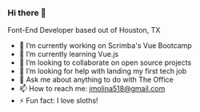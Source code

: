 ### Hi there 👋

<!--
**jmolina518/jmolina518** is a ✨ _special_ ✨ repository because its `README.md` (this file) appears on your GitHub profile.

Here are some ideas to get you started:

- 🔭 I’m currently working on ...
- 🌱 I’m currently learning ...
- 👯 I’m looking to collaborate on ...
- 🤔 I’m looking for help with ...
- 💬 Ask me about ...
- 📫 How to reach me: ...
- 😄 Pronouns: ...
- ⚡ Fun fact: ...
-->
Font-End Developer based out of Houston, TX

- 🔭 I’m currently working on Scrimba's Vue Bootcamp
- 🌱 I’m currently learning Vue.js
- 👯 I’m looking to collaborate on open source projects
- 🤔 I’m looking for help with landing my first tech job
- 💬 Ask me about anything to do with The Office
- 📫 How to reach me: jmolina518@gmail.com
- ⚡ Fun fact: I love sloths!

